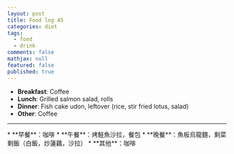 ```yaml
---
layout: post
title: Food log 45
categories: diet
tags: 
  - food
  - drink
comments: false
mathjax: null
featured: false
published: true
---
```


* **Breakfast**: Coffee
* **Lunch**: Grilled salmon salad, rolls
* **Dinner**: Fish cake udon, leftover (rice, stir fried lotus, salad)
* **Other**: Coffee
<hr>
* **早餐**：咖啡
* **午餐**：烤鮭魚沙拉，餐包
* **晚餐**：魚板烏龍麵，剩菜剩飯（白飯，炒蓮藕，沙拉）
* **其他**：咖啡